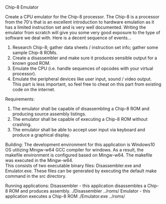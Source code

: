 Chip-8 Emulator

Create a CPU emulator for the Chip-8 processor. The Chip-8 is a processor from the 70's that is an excellent introduction to hardware emulation as it has a limited instruction set and is very well documented. Writing the emulator from scratch will give you some very good exposure to the type of software we deal with. Here is a decent sequence of events...

1. Research Chip-8; gather data sheets / instruction set info; gather some sample Chip-8 ROMs.
2. Create a disassembler and make sure it produces sensible output for a known good ROM.
3. Emulate the CPU (i.e. handle sequences of opcodes with your virtual processor).
4. Emulate the peripheral devices like user input, sound / video output. This part is less important, so feel free to cheat on this part from existing code on the internet.

Requirements:

1. The emulator shall be capable of disassembling a Chip-8 ROM and producing source assembly listings.
2. The emulator shall be capable of executing a Chip-8 ROM without crashing.
3. The emulator shall be able to accept user input via keyboard and produce a graphical display.

Building:
The development environment for this application is Windows10 OS utilizing Mingw-w64 GCC compiler for windows.  As a result, the makefile environment is configured based on Mingw-w64.  The makefile was executed in the Mingw-w64.  
This consists of two executable binary files: Disassembler.exe and Emulator.exe.  These files can be generated by executing the default make command in the src directory.

Running applications:
Disassembler - this application disassembles a Chip-8 ROM and produces assembly.
./Disassembler ../roms/<filename>
Emulator - this application executes a Chip-8 ROM
./Emulator.exe ../roms/<filename>
